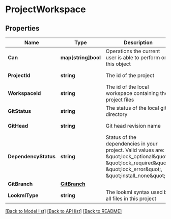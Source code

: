 # ProjectWorkspace

## Properties

Name | Type | Description | Notes
------------ | ------------- | ------------- | -------------
**Can** | **map[string]bool** | Operations the current user is able to perform on this object | [optional] [readonly] 
**ProjectId** | **string** | The id of the project | [optional] [readonly] 
**WorkspaceId** | **string** | The id of the local workspace containing the project files | [optional] [readonly] 
**GitStatus** | **string** | The status of the local git directory | [optional] [readonly] 
**GitHead** | **string** | Git head revision name | [optional] [readonly] 
**DependencyStatus** | **string** | Status of the dependencies in your project. Valid values are: \&quot;lock_optional\&quot;, \&quot;lock_required\&quot;, \&quot;lock_error\&quot;, \&quot;install_none\&quot;. | [optional] [readonly] 
**GitBranch** | [**GitBranch**](GitBranch.md) |  | [optional] 
**LookmlType** | **string** | The lookml syntax used by all files in this project | [optional] [readonly] 

[[Back to Model list]](../README.md#documentation-for-models) [[Back to API list]](../README.md#documentation-for-api-endpoints) [[Back to README]](../README.md)


